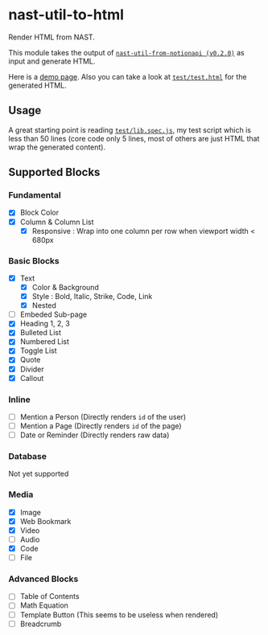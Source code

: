 # nast-util-to-html

Render HTML from NAST.

This module takes the output of [`nast-util-from-notionapi (v0.2.0)`](https://github.com/dragonman225/nast-util-from-notionapi/tree/v0.2.0) as input and generate HTML.

 Here is a [demo page](https://nota.netlify.com/test.html). Also you can take a look at [`test/test.html`](https://github.com/dragonman225/nast-util-to-html/blob/master/test/test.html) for the generated HTML.

## Usage

A great starting point is reading [`test/lib.spec.js`](https://github.com/dragonman225/nast-util-to-html/blob/master/test/lib.spec.js), my test script which is less than 50 lines (core code only 5 lines, most of others are just HTML that wrap the generated content).

## Supported Blocks

### Fundamental

- [x] Block Color
- [x] Column & Column List
  - [x] Responsive : Wrap into one column per row when viewport width < 680px

### Basic Blocks

- [x] Text
  - [x] Color & Background
  - [x] Style : Bold, Italic, Strike, Code, Link
  - [x] Nested
- [ ] Embeded Sub-page
- [x] Heading 1, 2, 3
- [x] Bulleted List
- [x] Numbered List
- [x] Toggle List
- [x] Quote
- [x] Divider
- [x] Callout
### Inline

- [ ] Mention a Person (Directly renders `id` of the user)
- [ ] Mention a Page (Directly renders `id` of the page)
- [ ] Date or Reminder (Directly renders raw data)

### Database

Not yet supported

### Media

- [x] Image
- [x] Web Bookmark
- [x] Video
- [ ] Audio
- [x] Code
- [ ] File

### Advanced Blocks

- [ ] Table of Contents
- [ ] Math Equation
- [ ] Template Button (This seems to be useless when rendered)
- [ ] Breadcrumb
